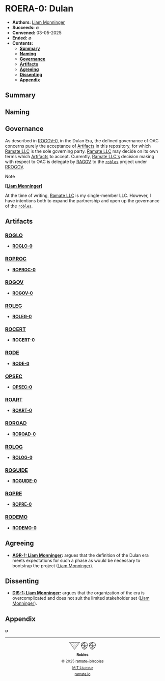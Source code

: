 # ROERA-0: Dulan
- **Authors:** [Liam Monninger](mailto:liam@ramate.io)
- **Succeeds:** $\emptyset$
- **Convened:** 03-05-2025
- **Ended:** $\emptyset$
- **Contents:**
  - **[Summary](#summary)**
  - **[Naming](#naming)**
  - **[Governance](#governance)**
  - **[Artifacts](#artifacts)**
  - **[Agreeing](#agreeing)**
  - **[Dissenting](#dissenting)**
  - **[Appendix](#appendix)**

## Summary

## Naming

## Governance
As described in [ROGOV-0](../../rogov/roera-000-000-000-dulan/rogov-000-000-000/README.md), in the Dulan Era, the defined governance of OAC concerns purely the acceptance of [Artifacts](../../roglo/roera-000-000-000-dulan/roglo-000-000-000-artifact/README.md) in this repository, for which [Ramate LLC](https://www.ramate.io) is the sole governing party. [Ramate LLC](https://www.ramate.io) may decide on its own terms which [Artifacts](../../roglo/roera-000-000-000-dulan/roglo-000-000-000-artifact/README.md) to accept. Currently, [Ramate LLC's](https://www.ramate.io) decision making with respect to OAC is delegate by [RAGOV](https://github.com/ramate-io/ramate/tree/main/ragov) to the [`robles`](https://github.com/ramate-io/robles) project under [RROGOV](https://github.com/ramate-io/robles/tree/main/rrogov).

> [!NOTE]
>
> **[[Liam Monninger]](mailto:liam@ramate.io)**
>
> At the time of writing, [Ramate LLC](https://www.ramate.io) is my single-member LLC. However, I have intentions both to expand the partnership and open up the governance of the [`robles`](https://github.com/ramate-io/robles).

## Artifacts

### [ROGLO](../../roglo/roera-000-000-000-dulan/README.md)
- **[ROGLO-0](../../roglo/roera-000-000-000-dulan/roglo-000-000-000/README.md)**

### [ROPROC](../../roproc/roera-000-000-000-dulan/README.md)
- **[ROPROC-0](../../roproc/roera-000-000-000-dulan/roproc-000-000-000/README.md)**

### [ROGOV](../../rogov/roera-000-000-000-dulan/README.md)
- **[ROGOV-0](../../rogov/roera-000-000-000-dulan/rogov-000-000-000/README.md)**

### [ROLEG](../../roleg/roera-000-000-000-dulan/README.md)
- **[ROLEG-0](../../roleg/roera-000-000-000-dulan/roleg-000-000-000/README.md)**

### [ROCERT](../../rocert/roera-000-000-000-dulan/README.md)
- **[ROCERT-0](../../rocert/roera-000-000-000-dulan/rocert-000-000-000/README.md)**

### [RODE](../../rode/roera-000-000-000-dulan/README.md)
- **[RODE-0](../../rode/roera-000-000-000-dulan/rode-000-000-000/README.md)**

### [OPSEC](../../rospec/roera-000-000-000-dulan/README.md)
- **[OPSEC-0](../../rospec/roera-000-000-000-dulan/rospec-000-000-000/README.md)**

### [ROART](../../roart/roera-000-000-000-dulan/README.md)
- **[ROART-0](../../roart/roera-000-000-000-dulan/roart-000-000-000/README.md)**

### [ROROAD](../../roroad/roera-000-000-000-dulan/README.md)
- **[ROROAD-0](../../roroad/roera-000-000-000-dulan/roroad-000-000-000/README.md)**

### [ROLOG](../../rolog/roera-000-000-000-dulan/README.md)
- **[ROLOG-0](../../rolog/roera-000-000-000-dulan/rolog-000-000-000/README.md)**

### [ROGUIDE](../../roguide/roera-000-000-000-dulan/README.md)
- **[ROGUIDE-0](../../roguide/roera-000-000-000-dulan/roguide-000-000-000/README.md)**

### [ROPRE](../../ropre/roera-000-000-000-dulan/README.md)
- **[ROPRE-0](../../ropre/roera-000-000-000-dulan/ropre-000-000-000/README.md)**

### [RODEMO](../../rodemo/roera-000-000-000-dulan/README.md)
- **[RODEMO-0](../../rodemo/roera-000-000-000-dulan/rodemo-000-000-000/README.md)**

## Agreeing
- **[AGR-1: Liam Monninger](./agreeing/agr-001-liam-monninger/README.md):** argues that the definition of the Dulan era meets expectations for such a phase as would be necessary to bootstrap the project ([Liam Monninger](mailto:liam@ramate.io)).

## Dissenting
- **[DIS-1: Liam Monninger](./dissenting/dis-001-liam-monninger/README.md):** argues that the organization of the era is overcomplicated and does not suit the limited stakeholder set ([Liam Monninger](mailto:liam@ramate.io)).

## Appendix
$\emptyset$

<!--ROBLES FOOTER: DO NOT REMOVE THIS LINE-->
---

<div align="center">
  <picture>
    <source srcset="./assets/ramate-inverted-transparent.png" media="(prefers-color-scheme: dark)">
    <img height="24" src="./assets/ramate-transparent.png" alt="Ramate"/>
  </picture>
  <picture>
    <source srcset="./assets/robles-inverted-transparent.png" media="(prefers-color-scheme: dark)">
    <img height="24" src="./assets/robles-transparent.png" alt="Robles"/>
  </picture>
  <picture>
    <source srcset="./assets/robles-inverted-transparent.png" media="(prefers-color-scheme: dark)">
    <img height="24" src="./assets/robles-transparent.png" alt="Robles"/>
  </picture>
  <br/>
  <sub>
    <b>Robles</b>
    <br/>
    &copy; 2025 <a href="https://github.com/ramate-io/robles">ramate-io/robles</a>
    <br/>
    <a href="https://github.com/ramate-io/robles/blob/main/LICENSE">MIT License</a>
    <br/>
    <a href="https://www.ramate.io">ramate.io</a>
  </sub>
</div>
